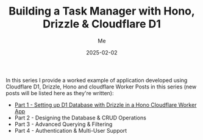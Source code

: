 ﻿---
title: 'Building a Task Manager with Hono, Drizzle & Cloudflare D1'
date: "2025-02-02"
description: In this series I provide a worked example of application developed using Cloudflare D1, Drizzle, Hono and cloudflare Worker. 🚀
categories:
  - cloudflare worker
  - cloudflare D1
  - Hono
  - Drizzle
author: Me
published: true
featured: true
---

In this series I provide a worked example of application developed using Cloudflare D1, Drizzle, Hono and cloudflare Worker
Posts in this series (new posts will be listed here as they're written):

- [Part 1 - Setting up D1 Database with Drizzle in a Hono Cloudflare Worker App](/posts/setup-d1-cloudflare-worker-with-drizzle)
- Part 2 - Designing the Database & CRUD Operations
- Part 3 - Advanced Querying & Filtering
- Part 4 - Authentication & Multi-User Support